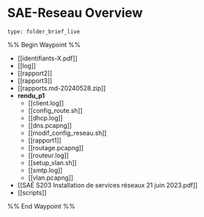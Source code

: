 # SAE-Reseau Overview
 
```ccard
type: folder_brief_live
```
 
%% Begin Waypoint %%
- [[identifiants-X.pdf]]
- [[log]]
- [[rapport2]]
- [[rapport3]]
- [[rapports.md-20240528.zip]]
- **rendu_p1**
	- [[client.log]]
	- [[config_route.sh]]
	- [[dhcp.log]]
	- [[dns.pcapng]]
	- [[modif_config_reseau.sh]]
	- [[rapport1]]
	- [[routage.pcapng]]
	- [[routeur.log]]
	- [[setup_vlan.sh]]
	- [[smtp.log]]
	- [[vlan.pcapng]]
- [[SAÉ S203 Installation de services réseaux 21 juin 2023.pdf]]
- [[scripts]]

%% End Waypoint %%